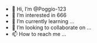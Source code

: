 - 👋 Hi, I’m @Poggio-123
- 👀 I’m interested in 666
- 🌱 I’m currently learning ...
- 💞️ I’m looking to collaborate on ...
- 📫 How to reach me ...

<!---
Poggio-123/Poggio-123 is a ✨ special ✨ repository because its `README.md` (this file) appears on your GitHub profile.
You can click the Preview link to take a look at your changes.
--->
